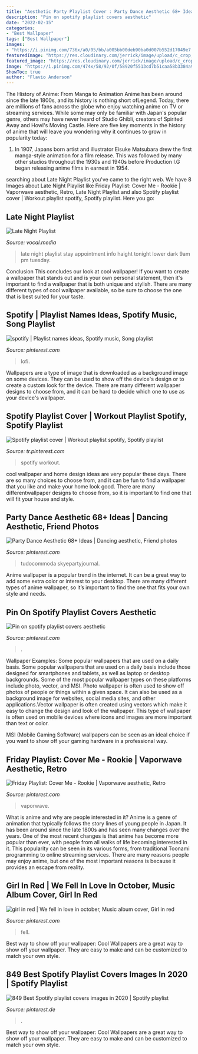 ```yaml
---
title: "Aesthetic Party Playlist Cover : Party Dance Aesthetic 68+ Ideas"
description: "Pin on spotify playlist covers aesthetic"
date: "2022-02-15"
categories:
- "Best Wallpaper"
tags: ["Best Wallpaper"]
images:
- "https://i.pinimg.com/736x/a0/05/bb/a005bb00deb90ba0d007b552d17049e7.jpg"
featuredImage: "https://res.cloudinary.com/jerrick/image/upload/c_crop,fl_progressive,h_630,q_auto,w_1200/k0k9rkjrrww6qkhswa5y.jpg"
featured_image: "https://res.cloudinary.com/jerrick/image/upload/c_crop,fl_progressive,h_630,q_auto,w_1200/k0k9rkjrrww6qkhswa5y.jpg"
image: "https://i.pinimg.com/474x/58/92/0f/58920f5513cd7b51caa58b3384a9cddc.jpg"
ShowToc: true
author: "Flavio Anderson"
---
```



The History of Anime: From Manga to Animation
Anime has been around since the late 1800s, and its history is nothing short ofLegend. Today, there are millions of fans across the globe who enjoy watching anime on TV or streaming services. While some may only be familiar with Japan's popular genre, others may have never heard of Studio Ghibli, creators of Spirited Away and Howl's Moving Castle. Here are five key moments in the history of anime that will leave you wondering why it continues to grow in popularity today:
1) In 1907, Japans born artist and illustrator Eisuke Matsubara drew the first manga-style animation for a film release. This was followed by many other studios throughout the 1930s and 1940s before Production I.G began releasing anime films in earnest in 1954.

	

		
searching about Late Night Playlist you've came to the right web. We have 8 Images about Late Night Playlist like Friday Playlist: Cover Me - Rookie | Vaporwave aesthetic, Retro, Late Night Playlist and also Spotify playlist cover | Workout playlist spotify, Spotify playlist. Here you go:
		
    
## Late Night Playlist

<img loading=lazy src="https://res.cloudinary.com/jerrick/image/upload/c_crop,fl_progressive,h_630,q_auto,w_1200/k0k9rkjrrww6qkhswa5y.jpg" onerror="this.onerror=null;this.src='https://tse4.mm.bing.net/th?id=OIP.5IyhIs5ksVoDQO_PxGBenwHaDt&amp;pid=15.1';" alt="Late Night Playlist">

_Source: vocal.media_

>late night playlist stay appointment info haight tonight lower dark 9am pm tuesday. 

	

Conclusion
This concludes our look at cool wallpaper! If you want to create a wallpaper that stands out and is your own personal statement, then it's important to find a wallpaper that is both unique and stylish. There are many different types of cool wallpaper available, so be sure to choose the one that is best suited for your taste.

    
## Spotify | Playlist Names Ideas, Spotify Music, Song Playlist

<img loading=lazy src="https://i.pinimg.com/736x/6e/70/a7/6e70a75598a09766d6321cae58112bf2.jpg" onerror="this.onerror=null;this.src='https://tse3.mm.bing.net/th?id=OIP.81GcJJ0UmW8jkPgrqULLfQHaOt&amp;pid=15.1';" alt="spotify | Playlist names ideas, Spotify music, Song playlist">

_Source: pinterest.com_

>lofi. 

	

Wallpapers are a type of image that is downloaded as a background image on some devices. They can be used to show off the device's design or to create a custom look for the device. There are many different wallpaper designs to choose from, and it can be hard to decide which one to use as your device's wallpaper.

    
## Spotify Playlist Cover | Workout Playlist Spotify, Spotify Playlist

<img loading=lazy src="https://i.pinimg.com/736x/20/99/09/2099097c86f03cf02abdf16761c504f4.jpg" onerror="this.onerror=null;this.src='https://tse1.mm.bing.net/th?id=OIP.U9Cj0D95up-DJ0_WEvRRLAAAAA&amp;pid=15.1';" alt="Spotify playlist cover | Workout playlist spotify, Spotify playlist">

_Source: tr.pinterest.com_

>spotify workout. 

	

cool wallpaper and home design ideas are very popular these days. There are so many choices to choose from, and it can be fun to find a wallpaper that you like and make your home look good. There are many differentwallpaper designs to choose from, so it is important to find one that will fit your house and style.

    
## Party Dance Aesthetic 68+ Ideas | Dancing Aesthetic, Friend Photos

<img loading=lazy src="https://i.pinimg.com/736x/a0/05/bb/a005bb00deb90ba0d007b552d17049e7.jpg" onerror="this.onerror=null;this.src='https://tse1.mm.bing.net/th?id=OIP.M-A4Nf5worPyOoD5yPw1igAAAA&amp;pid=15.1';" alt="Party Dance Aesthetic 68+ Ideas | Dancing aesthetic, Friend photos">

_Source: pinterest.com_

>tudocommoda skyepartyjournal. 

	

Anime wallpaper is a popular trend in the internet. It can be a great way to add some extra color or interest to your desktop. There are many different types of anime wallpaper, so it’s important to find the one that fits your own style and needs.

    
## Pin On Spotify Playlist Covers Aesthetic

<img loading=lazy src="https://i.pinimg.com/736x/a8/26/29/a82629ff322b5af496912af7c3c85d93.jpg" onerror="this.onerror=null;this.src='https://tse4.mm.bing.net/th?id=OIP.9N-TLG_eVKKdsRq98lacCwHaHW&amp;pid=15.1';" alt="Pin on spotify playlist covers aesthetic">

_Source: pinterest.com_

>. 

	

Wallpaper Examples: Some popular wallpapers that are used on a daily basis.
Some popular wallpapers that are used on a daily basis include those designed for smartphones and tablets, as well as laptop or desktop backgrounds. Some of the most popular wallpaper types on these platforms include photo, vector, and MSI. 
Photo wallpaper is often used to show off photos of people or things within a given space. It can also be used as a background image for websites, social media sites, and other applications.Vector wallpaper is often created using vectors which make it easy to change the design and look of the wallpaper. This type of wallpaper is often used on mobile devices where icons and images are more important than text or color. 

MSI (Mobile Gaming Software) wallpapers can be seen as an ideal choice if you want to show off your gaming hardware in a professional way.

    
## Friday Playlist: Cover Me - Rookie | Vaporwave Aesthetic, Retro

<img loading=lazy src="https://i.pinimg.com/736x/b4/75/9b/b4759b485232a2369f9c9e882437abbb--the-beet-glitch-art.jpg" onerror="this.onerror=null;this.src='https://tse1.mm.bing.net/th?id=OIP.8SpDqkY-9ElJcO3aFsFtZAHaFn&amp;pid=15.1';" alt="Friday Playlist: Cover Me - Rookie | Vaporwave aesthetic, Retro">

_Source: pinterest.com_

>vaporwave. 

	

What is anime and why are people interested in it?
Anime is a genre of animation that typically follows the story lines of young people in Japan. It has been around since the late 1800s and has seen many changes over the years. One of the most recent changes is that anime has become more popular than ever, with people from all walks of life becoming interested in it. This popularity can be seen in its various forms, from traditional Toonami programming to online streaming services. There are many reasons people may enjoy anime, but one of the most important reasons is because it provides an escape from reality.

    
## Girl In Red | We Fell In Love In October, Music Album Cover, Girl In Red

<img loading=lazy src="https://i.pinimg.com/736x/d1/53/5a/d1535a2ad94c942294d73d489e980c02.jpg" onerror="this.onerror=null;this.src='https://tse2.mm.bing.net/th?id=OIP.dQTxstgjK95kdU6qp4wv5QHaJ6&amp;pid=15.1';" alt="girl in red | We fell in love in october, Music album cover, Girl in red">

_Source: pinterest.com_

>fell. 

	

Best way to show off your wallpaper:
Cool Wallpapers are a great way to show off your wallpaper. They are easy to make and can be customized to match your own style.

    
## 849 Best Spotify Playlist Covers Images In 2020 | Spotify Playlist

<img loading=lazy src="https://i.pinimg.com/474x/58/92/0f/58920f5513cd7b51caa58b3384a9cddc.jpg" onerror="this.onerror=null;this.src='https://tse4.mm.bing.net/th?id=OIP.Ozn3cUeVz_67MzGvH6NhQQAAAA&amp;pid=15.1';" alt="849 Best Spotify playlist covers images in 2020 | Spotify playlist">

_Source: pinterest.de_

>. 

	

Best way to show off your wallpaper:
Cool Wallpapers are a great way to show off your wallpaper. They are easy to make and can be customized to match your own style.


